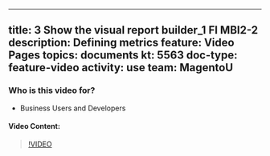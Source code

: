 
---
title: 3 Show the visual report builder_1 FI MBI2-2
description: Defining metrics
feature: Video Pages
topics: documents
kt: 5563
doc-type: feature-video
activity: use
team: MagentoU
---

### Who is this video for?

* Business Users and Developers

#### Video Content:

>[!VIDEO](https://video.tv.adobe.com/v/35980)


